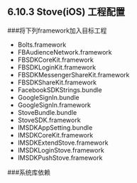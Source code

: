 ## 6.10.3 Stove(iOS) 工程配置

###将下列framework加入目标工程
+ Bolts.framework
+ FBAudienceNetwork.framework
+ FBSDKCoreKit.framework
+ FBSDKLoginKit.framework
+ FBSDKMessengerShareKit.framework
+ FBSDKShareKit.framework
+ FacebookSDKStrings.bundle
+ GoogleSignIn.bundle
+ GoogleSignIn.framework
+ StoveBundle.bundle
+ StoveSDK.framework
+ IMSDKAppSetting.bundle
+ IMSDKCoreKit.framework
+ IMSDKExtendStove.framework
+ IMSDKLoginStove.framework
+ IMSDKPushStove.framework

###系统库依赖